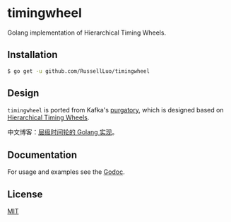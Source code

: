 # timingwheel

Golang implementation of Hierarchical Timing Wheels.


## Installation

```bash
$ go get -u github.com/RussellLuo/timingwheel
```


## Design

`timingwheel` is ported from Kafka's [purgatory][1], which is designed based on [Hierarchical Timing Wheels][2].

中文博客：[层级时间轮的 Golang 实现][3]。


## Documentation

For usage and examples see the [Godoc][4].


## License

[MIT][5]


[1]: https://www.confluent.io/blog/apache-kafka-purgatory-hierarchical-timing-wheels/
[2]: http://www.cs.columbia.edu/~nahum/w6998/papers/ton97-timing-wheels.pdf
[3]: http://russellluo.com/2018/10/golang-implementation-of-hierarchical-timing-wheels.html
[4]: https://godoc.org/github.com/RussellLuo/timingwheel
[5]: http://opensource.org/licenses/MIT
